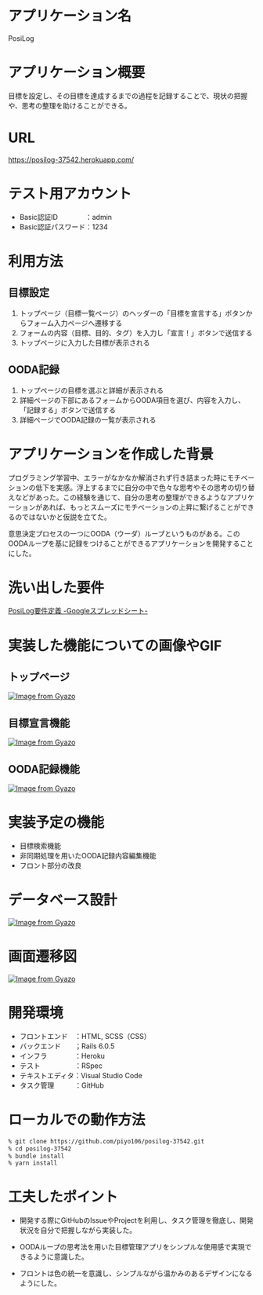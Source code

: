 # アプリケーション名
PosiLog

# アプリケーション概要
目標を設定し、その目標を達成するまでの過程を記録することで、現状の把握や、思考の整理を助けることができる。

# URL
https://posilog-37542.herokuapp.com/

# テスト用アカウント
- Basic認証ID　　　　：admin
- Basic認証パスワード：1234

# 利用方法
## 目標設定
1. トップページ（目標一覧ページ）のヘッダーの「目標を宣言する」ボタンからフォーム入力ページへ遷移する
2. フォームの内容（目標、目的、タグ）を入力し「宣言！」ボタンで送信する
3. トップページに入力した目標が表示される

## OODA記録
1. トップページの目標を選ぶと詳細が表示される
2. 詳細ページの下部にあるフォームからOODA項目を選び、内容を入力し、「記録する」ボタンで送信する
3. 詳細ページでOODA記録の一覧が表示される

# アプリケーションを作成した背景
プログラミング学習中、エラーがなかなか解消されず行き詰まった時にモチベーションの低下を実感。浮上するまでに自分の中で色々な思考やその思考の切り替えなどがあった。この経験を通じて、自分の思考の整理ができるようなアプリケーションがあれば、もっとスムーズにモチベーションの上昇に繋げることができるのではないかと仮説を立てた。

意思決定プロセスの一つにOODA（ウーダ）ループというものがある。このOODAループを基に記録をつけることができるアプリケーションを開発することにした。

# 洗い出した要件
[PosiLog要件定義 -Googleスプレッドシート-](https://docs.google.com/spreadsheets/d/1u2AfiK80okOdCMyYK83T_ZaS5AdI5MpfXlbUsZvEuf4/edit#gid=914531170)
# 実装した機能についての画像やGIF
## トップページ
[![Image from Gyazo](https://i.gyazo.com/6763533c2a0d8b455ea83ea3fb6c8bc1.png)](https://gyazo.com/6763533c2a0d8b455ea83ea3fb6c8bc1)

## 目標宣言機能
[![Image from Gyazo](https://i.gyazo.com/c238af4d7a03f3590e5f1f781e04a593.gif)](https://gyazo.com/c238af4d7a03f3590e5f1f781e04a593)

## OODA記録機能
[![Image from Gyazo](https://i.gyazo.com/6f51ea1491ad748b85de64bfb40d7da1.gif)](https://gyazo.com/6f51ea1491ad748b85de64bfb40d7da1)
# 実装予定の機能
- 目標検索機能
- 非同期処理を用いたOODA記録内容編集機能
- フロント部分の改良
# データベース設計
[![Image from Gyazo](https://i.gyazo.com/04af9bfe26126e2cce28a916aec3b437.png)](https://gyazo.com/04af9bfe26126e2cce28a916aec3b437)
# 画面遷移図
[![Image from Gyazo](https://i.gyazo.com/c9f4dd3e318568d3c7830d88e6e46a2d.png)](https://gyazo.com/c9f4dd3e318568d3c7830d88e6e46a2d)
# 開発環境
- フロントエンド　：HTML, SCSS（CSS）
- バックエンド　　；Rails 6.0.5 
- インフラ　　　　：Heroku
- テスト　　　　　：RSpec
- テキストエディタ：Visual Studio Code
- タスク管理　　　：GitHub
# ローカルでの動作方法
```bash
% git clone https://github.com/piyo106/posilog-37542.git
% cd posilog-37542
% bundle install
% yarn install
```
# 工夫したポイント
- 開発する際にGitHubのIssueやProjectを利用し、タスク管理を徹底し、開発状況を自分で把握しながら実装した。

- OODAループの思考法を用いた目標管理アプリをシンプルな使用感で実現できるように意識した。

- フロントは色の統一を意識し、シンプルながら温かみのあるデザインになるようにした。
